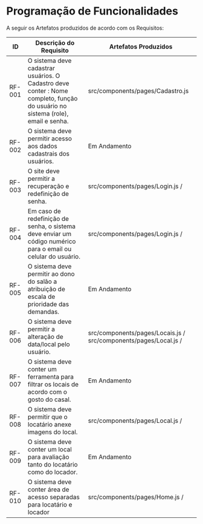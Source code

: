 # Programação de Funcionalidades

A seguir os Artefatos produzidos de acordo com os Requisitos:

|ID    | Descrição do Requisito  | Artefatos Produzidos |
|------|-----------------------------------------|----|
|RF-001| O sistema deve cadastrar usuários. O Cadastro deve conter : Nome completo, função do usuário no sistema (role), email e senha.  | src/components/pages/Cadastro.js |
|RF-002| O sistema deve permitir acesso aos dados cadastrais dos usuários. | Em Andamento | 
|RF-003| O site deve permitir a recuperação e redefinição de senha. |src/components/pages/Login.js /  |
|RF-004| Em caso de redefinição de senha, o sistema deve enviar um código numérico para o email ou celular do usuário. |src/components/pages/Login.js / |
|RF-005| O sistema deve permitir ao dono do salão a atribuição de escala de prioridade das demandas.   | Em Andamento  |
|RF-006| O sistema deve permitir a alteração de data/local pelo usuário.  |src/components/pages/Locais.js /   src/components/pages/Local.js / |
|RF-007| O sistema deve conter um ferramenta para filtrar os locais de acordo com o gosto do casal. | Em Andamento  |
|RF-008| O sistema deve permitir que o locatário anexe imagens do local. | src/components/pages/Local.js /  |
|RF-009| O sistema deve conter um local para avaliação tanto do locatário como do locador. | Em Andamento |
|RF-010| O sistema deve conter área de acesso separadas para locatário e locador | src/components/pages/Home.js / |


